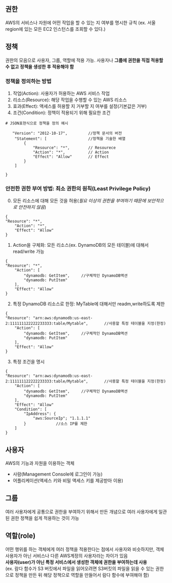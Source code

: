 ## 권한
AWS의 서비스나 자원에 어떤 작업을 할 수 있는 지 여부를 명시한 규칙 (ex. 서울 region에 있는 모든 EC2 인스턴스를 조회할 수 있다.)

## 정책
권한의 모음으로 사용자, 그룹, 역할에 적용 가능. 사용자나 **그룹에 권한을 직접 적용할 수 없고 정책을 생성한 후 적용해야 함**

### 정책을 정의하는 방법
1. 작업(Action): 사용자가 허용하는 AWS 서비스 작업
2. 리소스(Resource): 해당 작업을 수행할 수 있는 AWS 리소스
3. 효과(Effect): 액세스를 허용할 지 거부할 지 여부를 설정(기본값은 거부)
4. 조건(Condition): 정책이 적용되기 위해 필요한 조건

```JASON
# JSON표현식으로 정책을 정의 예시
 
   "Version": "2012-10-17", 		//정책 문서의 버전
	"Statement": [                  //정책을 기술한 배열
		{
			"Resource": "*",        // Resourece
			"Action": "*",          // Action
			"Effect": "Allow"       // Effect
		}
	]

}
```
### 안전한 권한 부여 방법: 최소 권한의 원칙(Least Privilege Policy)
0. 모든 리소스에 대해 모든 것을 허용(*필요 이상의 권한을 부여하기 때문에 보안적으로 안전하지 않음*)
```JASON
{
"Resource": "*", 
	"Action": "*", 
	"Effect": "Allow"
}
```
1. Action을 구체화: 모든 리소스(ex. DynamoDB의 모든 테이블)에 대해서 read/write 가능
```JASON
{
"Resource": "*", 
	"Action": [
        "dynamodb: GetItem",     //구체적인 DynamoDB액션
        "dynamodb: PutItem"
    ],
	"Effect": "Allow"
}
```

2. 특정 DynamoDB 리소스로 한정: MyTable에 대해서만 readm,write하도록 제한
```JASON
{
"Resource": "arn:aws:dynamodb:us-east-2:111111122222233333:table/Mytable",       //사용할 특정 테이블을 지정(한정) 
	"Action": [
        "dynamodb: GetItem",     //구체적인 DynamoDB액션
        "dynamodb: PutItem"
    ],
	"Effect": "Allow"
}
```

3. 특정 조건을 명시
```JASON
{
"Resource": "arn:aws:dynamodb:us-east-2:111111122222233333:table/Mytable",       //사용할 특정 테이블을 지정(한정) 
	"Action": [
        "dynamodb: GetItem",     //구체적인 DynamoDB액션
        "dynamodb: PutItem"
    ],
	"Effect": "Allow"
    "Condition": [             
        "IpAddress": {
            "aws:SourceIp"; "1.1.1.1"               
        }             //소스 IP를 제한
    ]
}
```

## 사용자
AWS의 기능과 자원을 이용하는 객체
- 사람(Management Console에 로그인이 가능)
- 어플리케이션(액세스 키와 비밀 액세스 키를 제공받아 이용)

## 그룹
여러 사용자에게 공통으로 권한을 부여하기 위해서 만든 개념으로 여러 사용자에게 일관된 권한 정책을 쉽게 적용하는 것이 가능

## 역할(role)
어떤 행위를 하는 객체에게 여러 정책을 적용한다는 점에서 사용자와 비슷하지만, 객체 사용자가 아닌 서비스나 다른 AWS계정의 사용자라는 차이가 있음
<br> **사용자(user)가 아닌 특정 서비스에서 생성한 객체에 권한을 부여하는데 사용** 
<br>(ex. 람다 함수가 S3 버킷에서 파일을 읽어오려면 S3버킷의 파일을 읽을 수 있는 권한으로 정책을 만든 뒤 해당 정책으로 역할을 만들어서 람다 함수에 부여해야 함)